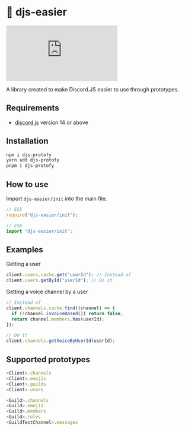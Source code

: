 # 📃 djs-easier

[![Supported DJS Version](https://img.shields.io/github/package-json/dependency-version/Saphire-Bunker/djs-easier/dev/discord.js?style=for-the-badge)](https://github.com/discordjs/discord.js)

A library created to make Discord.JS easier to use through prototypes.

## Requirements

- [discord.js](https://github.com/discordjs/discord.js) version 14 or above

## Installation

```sh
npm i djs-protofy
yarn add djs-protofy
pnpm i djs-protofy
```

## How to use

Import `djs-easier/init` into the main file.

```js
// ES5
require("djs-easier/init");

// ES6
import "djs-easier/init";
```

## Examples

Getting a user

```js
client.users.cache.get("userId"); // Instead of
client.users.getById("userId"); // Do it
```

Getting a voice channel by a user

```js
// Instead of
client.channels.cache.find((channel) => {
  if (!channel.isVoiceBased()) return false;
  return channel.members.has(userId);
});

// Do it
client.channels.getVoiceByUserId(userId);
```

## Supported prototypes

```js
<Client>.channels
<Client>.emojis
<Client>.guilds
<Client>.users

<Guild>.channels
<Guild>.emojis
<Guild>.members
<Guild>.roles
<GuildTextChannel>.messages
```
